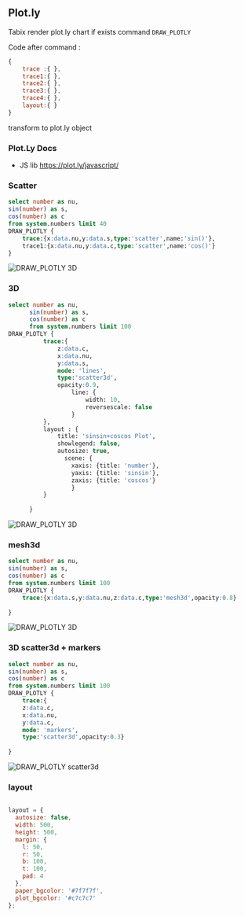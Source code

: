 ## Plot.ly 


Tabix render plot.ly chart if exists command `DRAW_PLOTLY`

Code after command :

```js
{
    trace :{ },
    trace1:{ },
    trace2:{ },
    trace3:{ },
    trace4:{ },
    layout:{ }
}
```
transform to plot.ly object 


### Plot.Ly Docs  

* JS lib https://plot.ly/javascript/





### Scatter

```sql
select number as nu,
sin(number) as s,
cos(number) as c 
from system.numbers limit 40
DRAW_PLOTLY { 
    trace:{x:data.nu,y:data.s,type:'scatter',name:'sin()'},
    trace1:{x:data.nu,y:data.c,type:'scatter',name:'cos()'}
}
```

![DRAW_PLOTLY 3D](/img/plotly_lines.png)


### 3D

```sql
select number as nu,
      sin(number) as s,
      cos(number) as c
      from system.numbers limit 100
DRAW_PLOTLY { 
          trace:{
              z:data.c,
              x:data.nu,
              y:data.s, 
              mode: 'lines',
              type:'scatter3d',
              opacity:0.9,
                  line: {
                      width: 10,
                      reversescale: false
                  }
          },
          layout : {
              title: 'sinsin+coscos Plot',
              showlegend: false,
              autosize: true,
                scene: {
                  xaxis: {title: 'number'},
                  yaxis: {title: 'sinsin'},
                  zaxis: {title: 'coscos'}
                  }
          }
         
      }
```
![DRAW_PLOTLY 3D](/img/plotly_3d_line.png)



### mesh3d
```sql
select number as nu,
sin(number) as s,
cos(number) as c 
from system.numbers limit 100
DRAW_PLOTLY { 
    trace:{x:data.s,y:data.nu,z:data.c,type:'mesh3d',opacity:0.8}
    
}
```

![DRAW_PLOTLY 3D](/img/plotly_mesh3d.png)



### 3D scatter3d + markers


```sql
select number as nu,
sin(number) as s,
cos(number) as c
from system.numbers limit 100
DRAW_PLOTLY { 
    trace:{
    z:data.c,
    x:data.nu,
    y:data.c, 
    mode: 'markers',
    type:'scatter3d',opacity:0.3}
   
}
```

![DRAW_PLOTLY scatter3d](/img/plotly_scatter3d_markers.png)



### layout 

```js 

layout = {
  autosize: false,
  width: 500,
  height: 500,
  margin: {
    l: 50,
    r: 50,
    b: 100,
    t: 100,
    pad: 4
  },
  paper_bgcolor: '#7f7f7f',
  plot_bgcolor: '#c7c7c7'
};


```